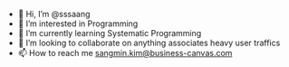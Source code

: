 - 👋 Hi, I’m @sssaang
- 👀 I’m interested in Programming
- 🌱 I’m currently learning Systematic Programming
- 💞️ I’m looking to collaborate on anything associates heavy user traffics
- 📫 How to reach me sangmin.kim@business-canvas.com

<!---
sssaang/sssaang is a ✨ special ✨ repository because its `README.md` (this file) appears on your GitHub profile.
You can click the Preview link to take a look at your changes.
--->
